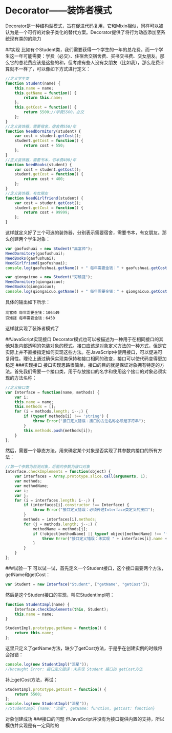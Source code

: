 Decorator——装饰者模式
===
Decorator是一种结构型模式，旨在促进代码复用，它和Mixin相似，同样可以被认为是一个可行的对象子类化的替代方案。Decorator提供了将行为动态添加至系统现有类的的能力

##实现
比如有个Student类，我们需要获得一个学生的一年的总花费。而一个学生这一年可能需要：学费（必交）、住宿舍交宿舍费、买书交书费、交女朋友。那么它的总花费应该是这些的和，但考虑有些人没有女朋友（比如我），那么花费计算就不一样了，可以像如下方式进行定义：
```javascript
//定义学生类
function Student(name) {
    this.name = name;
    this.getName = function() {
        return this.name;
    };
    this.getCost = function() {
        return 5500;//学费5500，必交
    };
}
//定义装饰器，需要宿舍，宿舍费550/年
function NeedDormitory(student) {
    var cost = student.getCost();
    student.getCost = function() {
        return cost + 550;
    };
}
//定义装饰器，需要书本，书本费400/年
function NeedBooks(student) {
    var cost = student.getCost();
    student.getCost = function() {
        return cost + 400;
    };
}
//定义装饰器，有女朋友
function NeedGirlfriend(student) {
    var cost = student.getCost();
    student.getCost = function() {
        return cost + 99999;
    };
}
```

这样就定义好了三个可选的装饰器，分别表示需要宿舍，需要书本，有女朋友。那么创建两个学生对象：
```javascript
var gaofushuai = new Student("高富帅");
NeedDormitory(gaofushuai);
NeedBooks(gaofushuai);
NeedGirlfriend(gaofushuai);
console.log(gaofushuai.getName() + " 每年需要金钱：" + gaofushuai.getCost());

var qiongaicuo = new Student("穷矮搓");
NeedDormitory(qiongaicuo);
NeedBooks(qiongaicuo);
console.log(qiongaicuo.getName() + " 每年需要金钱：" + qiongaicuo.getCost());
```

具体的输出如下所示：

```
高富帅 每年需要金钱：106449
穷矮搓 每年需要金钱：6450
```

这样就实现了装饰者模式了

##JavaScript实现接口
Decorator模式也可以被描述为一种用于在相同接口的其他对象内部透明的包装对象的模式。接口应该是对象定义方法的一种方式，但是它实际上并不直接指定如何实现这些方法。在JavaScript中使用接口，可以促进可复用性。理论上通过确保实现类保持和接口相同的改变，接口可以使代码变得更加稳定
###实现接口
接口实现思路很简单，接口的目的就是保证对象拥有特定的方法。首先我们需要一个接口类，用于存放接口的名字和使用这个接口的对象必须实现的方法名称：

```javascript
//定义接口类
var Interface = function(name, methods) {
    var i;
    this.name = name;
    this.methods = [];
    for (i = methods.length; i--;) {
        if (typeof methods[i] !== 'string') {
            throw Error("接口定义错误：接口的方法名称必须是字符串");
        }
        this.methods.push(methods[i]);
    }
};
```

然后，需要一个静态方法，用来确定某个对象是否实现了其参数内接口的所有方法：
```javascript
//第一个参数为检测对象，后面的参数为接口对象
Interface.checkImplements = function(object) {
    var interfaces = Array.prototype.slice.call(arguments, 1);
    var methods;
    var methodName;
    var i;
    var j;
    for (i = interfaces.length; i--;) {
        if (interfaces[i].constructor !== Interface) {
            throw Error("接口定义错误：必须传递Interface类定义的接口");
        }
        methods = interfaces[i].methods;
        for (j = methods.length; j--;) {
            methodName = methods[j];
            if (!object[methodName] || typeof object[methodName] !== 'function') {
                throw Error("接口定义错误：未实现 " + interfaces[i].name + " 接口的 " + methodName + "方法");
            }
        }
    }
};
```
###试验一下
可以试一试，首先定义一个Student接口，这个接口需要两个方法，getName和getCost：
```javascript
var Student = new Interface("Student", ["getName", "getCost"]);
```

然后是这个Student接口的实现，叫它StudentImpl吧：
```javascript
function StudentImpl(name) {
    Interface.checkImplements(this, Student);
    this.name = name;
}

StudentImpl.prototype.getName = function() {
    return this.name;
};
```

这里只定义了getName方法，缺少了getCost方法，于是乎在创建实例的时候将会报错：
```javascript
console.log(new StudentImpl("流星"));
//Uncaught Error: 接口定义错误：未实现 Student 接口的 getCost方法 
```

补上getCost方法，再试：
```javascript
StudentImpl.prototype.getCost = function() {
    return 5500;
};
console.log(new StudentImpl("流星"));
//StudentImpl {name: "流星", getName: function, getCost: function}
```

对象创建成功
###接口的问题
但JavaScript并没有为接口提供内置的支持，所以模仿并实现是有一定风险的